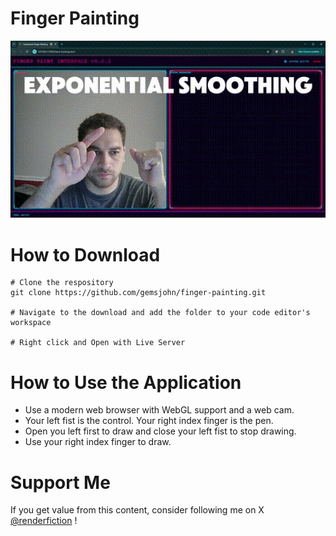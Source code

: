 # Finger Painting
![Finger Painting Interface](finger_paint.gif)

# How to Download
```
# Clone the respository
git clone https://github.com/gemsjohn/finger-painting.git

# Navigate to the download and add the folder to your code editor's workspace

# Right click and Open with Live Server
```

# How to Use the Application
- Use a modern web browser with WebGL support and a web cam.
- Your left fist is the control. Your right index finger is the pen.
- Open you left first to draw and close your left fist to stop drawing.
- Use your right index finger to draw.

# Support Me
If you get value from this content, consider following me on X [@renderfiction](https://x.com/renderfiction) !